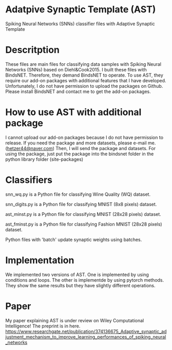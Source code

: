 # Adatpive Synaptic Template (AST)
Spiking Neural Networks (SNNs) classifier files with Adaptive Synaptic Template

# Descritption
These files are main files for classifying data samples with Spiking Neural Networks (SNNs) based on Diehl&Cook2015.
I built these files with BindsNET. 
Therefore, they demand BindsNET to operate.
To use AST, they require our add-on packages with additional features that I have developed.
Unfortunately, I do not have permission to upload the packages on Github.
Please install BindsNET and contact me to get the add-on packages.

# How to use AST with additional package
I cannot upload our add-on packages because I do not have permission to release.
If you need the package and more datasets, please e-mail me. (hetzer44@naver.com)
Then, I will send the package and datasets.
For using the package, just put the package into the bindsnet folder in the python library folder (site-packages)

# Classifiers
snn_wq.py is a Python file for classifying Wine Quality (WQ) dataset.

snn_digits.py is a Python file for classifying MNIST (8x8 pixels) dataset.

ast_minst.py is a Python file for classifying MNIST (28x28 pixels) dataset.

ast_fminst.py is a Python file for classifying Fashion MNIST (28x28 pixels) dataset.

Python files with 'batch' update synaptic weights using batches.

# Implementation
We implemented two versions of AST. 
One is implemented by using conditions and loops. 
The other is implementde by using pytorch methods.
They show the same results but they have slightly different operations.

# Paper
My paper explaining AST is under review on Wiley Computational Intelligence!
The preprint is in here.
https://www.researchgate.net/publication/374136675_Adaptive_synaptic_adjustment_mechanism_to_improve_learning_performances_of_spiking_neural_networks

